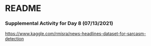 # README

### Supplemental Activity for Day 8 (07/13/2021)
https://www.kaggle.com/rmisra/news-headlines-dataset-for-sarcasm-detection
